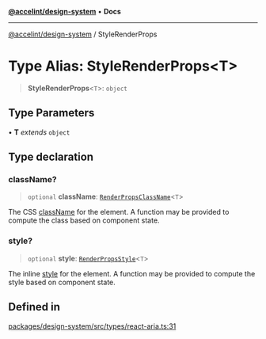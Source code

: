 [**@accelint/design-system**](../README.md) • **Docs**

***

[@accelint/design-system](../README.md) / StyleRenderProps

# Type Alias: StyleRenderProps\<T\>

> **StyleRenderProps**\<`T`\>: `object`

## Type Parameters

• **T** *extends* `object`

## Type declaration

### className?

> `optional` **className**: [`RenderPropsClassName`](RenderPropsClassName.md)\<`T`\>

The CSS [className](https://developer.mozilla.org/en-US/docs/Web/API/Element/className) for the element. A function may be provided to compute the class based on component state.

### style?

> `optional` **style**: [`RenderPropsStyle`](RenderPropsStyle.md)\<`T`\>

The inline [style](https://developer.mozilla.org/en-US/docs/Web/API/HTMLElement/style) for the element. A function may be provided to compute the style based on component state.

## Defined in

[packages/design-system/src/types/react-aria.ts:31](https://github.com/gohypergiant/standard-toolkit/blob/258694cea8ed8bbd956b3cf5da47c2c9debcf127/packages/design-system/src/types/react-aria.ts#L31)
